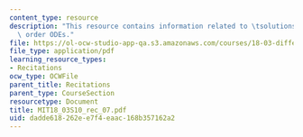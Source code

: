 ```yaml
---
content_type: resource
description: "This resource contains information related to \tsolutions to second\
  \ order ODEs."
file: https://ol-ocw-studio-app-qa.s3.amazonaws.com/courses/18-03-differential-equations-spring-2010/dadde618262ee7f4eaac168b357162a2_MIT18_03S10_rec_07.pdf
file_type: application/pdf
learning_resource_types:
- Recitations
ocw_type: OCWFile
parent_title: Recitations
parent_type: CourseSection
resourcetype: Document
title: MIT18_03S10_rec_07.pdf
uid: dadde618-262e-e7f4-eaac-168b357162a2
---
```

